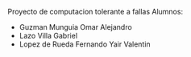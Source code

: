 Proyecto de computacion tolerante a fallas
Alumnos:
 - Guzman Munguia Omar Alejandro
 - Lazo Villa Gabriel
 - Lopez de Rueda Fernando Yair Valentin
